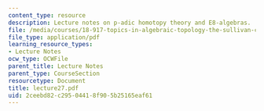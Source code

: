 ```yaml
---
content_type: resource
description: Lecture notes on p-adic homotopy theory and E8-algebras.
file: /media/courses/18-917-topics-in-algebraic-topology-the-sullivan-conjecture-fall-2007/2ceebd82c29504418f905b25165eaf61_lecture27.pdf
file_type: application/pdf
learning_resource_types:
- Lecture Notes
ocw_type: OCWFile
parent_title: Lecture Notes
parent_type: CourseSection
resourcetype: Document
title: lecture27.pdf
uid: 2ceebd82-c295-0441-8f90-5b25165eaf61
---
```

